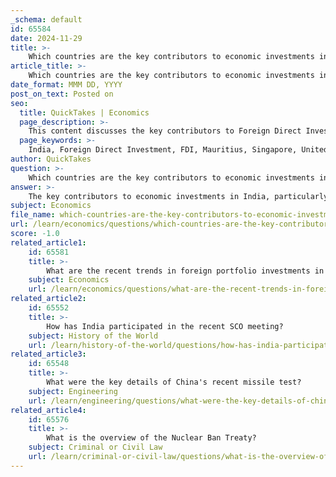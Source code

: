 ```yaml
---
_schema: default
id: 65584
date: 2024-11-29
title: >-
    Which countries are the key contributors to economic investments in India?
article_title: >-
    Which countries are the key contributors to economic investments in India?
date_format: MMM DD, YYYY
post_on_text: Posted on
seo:
  title: QuickTakes | Economics
  page_description: >-
    This content discusses the key contributors to Foreign Direct Investment (FDI) in India, highlighting the significant role of countries like Mauritius, Singapore, the USA, the Netherlands, and Japan in driving economic growth and investment across various sectors.
  page_keywords: >-
    India, Foreign Direct Investment, FDI, Mauritius, Singapore, United States, Netherlands, Japan, economic growth, investments, sectors, ease of doing business, FDI norms
author: QuickTakes
question: >-
    Which countries are the key contributors to economic investments in India?
answer: >-
    The key contributors to economic investments in India, particularly in terms of Foreign Direct Investment (FDI), are as follows:\n\n1. **Mauritius**: With cumulative FDI inflows amounting to approximately $166.83 billion, Mauritius accounts for about 25% of total FDI in India from April 2000 to September 2023.\n\n2. **Singapore**: Following closely, Singapore has contributed around $153.39 billion, representing 23% of the total FDI during the same period. Notably, FDI from Singapore increased by 25% in the fiscal year 2020-21 compared to the previous year.\n\n3. **United States**: The USA is another significant contributor, with FDI inflows of about $62.24 billion, which is approximately 10% of the total.\n\n4. **Netherlands**: The Netherlands has invested around $45.68 billion, making up about 7% of the total FDI.\n\n5. **Japan**: Japan's contributions stand at approximately $40.83 billion, accounting for 6% of the total FDI inflows.\n\nThese countries have been instrumental in driving economic growth in India through substantial investments across various sectors, including services, computer software and hardware, trading, telecommunications, and the automobile industry. The Indian government’s efforts to improve the ease of doing business and relax FDI norms have further facilitated these investments. \n\nOverall, from April 2000 to September 2023, India's cumulative FDI inflow reached approximately $953.14 billion, highlighting the country's attractiveness as a destination for foreign investment.
subject: Economics
file_name: which-countries-are-the-key-contributors-to-economic-investments-in-india.md
url: /learn/economics/questions/which-countries-are-the-key-contributors-to-economic-investments-in-india
score: -1.0
related_article1:
    id: 65581
    title: >-
        What are the recent trends in foreign portfolio investments in India?
    subject: Economics
    url: /learn/economics/questions/what-are-the-recent-trends-in-foreign-portfolio-investments-in-india
related_article2:
    id: 65552
    title: >-
        How has India participated in the recent SCO meeting?
    subject: History of the World
    url: /learn/history-of-the-world/questions/how-has-india-participated-in-the-recent-sco-meeting
related_article3:
    id: 65548
    title: >-
        What were the key details of China's recent missile test?
    subject: Engineering
    url: /learn/engineering/questions/what-were-the-key-details-of-chinas-recent-missile-test
related_article4:
    id: 65576
    title: >-
        What is the overview of the Nuclear Ban Treaty?
    subject: Criminal or Civil Law
    url: /learn/criminal-or-civil-law/questions/what-is-the-overview-of-the-nuclear-ban-treaty
---
```


&nbsp;
